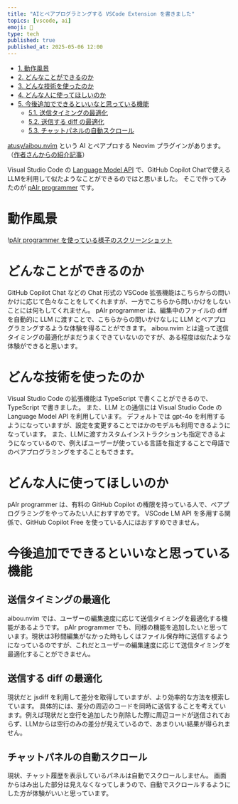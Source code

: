 ```yaml
---
title: "AIとペアプログラミングする VSCode Extension を書きました"
topics: [vscode, ai]
emoji: 🤖
type: tech
published: true
published_at: 2025-05-06 12:00
---
```


- [1. 動作風景](#%E5%8B%95%E4%BD%9C%E9%A2%A8%E6%99%AF)
- [2. どんなことができるのか](#%E3%81%A9%E3%82%93%E3%81%AA%E3%81%93%E3%81%A8%E3%81%8C%E3%81%A7%E3%81%8D%E3%82%8B%E3%81%AE%E3%81%8B)
- [3. どんな技術を使ったのか](#%E3%81%A9%E3%82%93%E3%81%AA%E6%8A%80%E8%A1%93%E3%82%92%E4%BD%BF%E3%81%A3%E3%81%9F%E3%81%AE%E3%81%8B)
- [4. どんな人に使ってほしいのか](#%E3%81%A9%E3%82%93%E3%81%AA%E4%BA%BA%E3%81%AB%E4%BD%BF%E3%81%A3%E3%81%A6%E3%81%BB%E3%81%97%E3%81%84%E3%81%AE%E3%81%8B)
- [5. 今後追加でできるといいなと思っている機能](#%E4%BB%8A%E5%BE%8C%E8%BF%BD%E5%8A%A0%E3%81%A7%E3%81%A7%E3%81%8D%E3%82%8B%E3%81%A8%E3%81%84%E3%81%84%E3%81%AA%E3%81%A8%E6%80%9D%E3%81%A3%E3%81%A6%E3%81%84%E3%82%8B%E6%A9%9F%E8%83%BD)
  - [5.1. 送信タイミングの最適化](#%E9%80%81%E4%BF%A1%E3%82%BF%E3%82%A4%E3%83%9F%E3%83%B3%E3%82%B0%E3%81%AE%E6%9C%80%E9%81%A9%E5%8C%96)
  - [5.2. 送信する diff の最適化](#%E9%80%81%E4%BF%A1%E3%81%99%E3%82%8B-diff-%E3%81%AE%E6%9C%80%E9%81%A9%E5%8C%96)
  - [5.3. チャットパネルの自動スクロール](#%E3%83%81%E3%83%A3%E3%83%83%E3%83%88%E3%83%91%E3%83%8D%E3%83%AB%E3%81%AE%E8%87%AA%E5%8B%95%E3%82%B9%E3%82%AF%E3%83%AD%E3%83%BC%E3%83%AB)

[atusy/aibou.nvim](https://github.com/atusy/aibou.nvim) という AI とペアプロする Neovim プラグインがあります。（[作者さんからの紹介記事](https://blog.atusy.net/2025/04/25/aibou-nvim/)）

Visual Studio Code の [Language Model API](https://code.visualstudio.com/api/extension-guides/language-model) で、GitHub Copilot Chatで使えるLLMを利用して似たようなことができるのではと思いました。 そこで作ってみたのが [pAIr programmer](https://marketplace.visualstudio.com/items?itemName=warashi.pair-programmer) です。


# 動作風景

\![pAIr programmer を使っている様子のスクリーンショット](![](https://storage.googleapis.com/zenn-user-upload/6524adae3d30-20250506.png))


# どんなことができるのか

GitHub Copilot Chat などの Chat 形式の VSCode 拡張機能はこちらからの問いかけに応じて色々なことをしてくれますが、一方でこちらから問いかけをしないことには何もしてくれません。 pAIr programmer は、編集中のファイルの diff を自動的に LLM に渡すことで、こちらからの問いかけなしに LLM とペアプログラミングするような体験を得ることができます。 aibou.nvim とは違って送信タイミングの最適化がまだうまくできていないのですが、ある程度は似たような体験ができると思います。


# どんな技術を使ったのか

Visual Studio Code の拡張機能は TypeScript で書くことができるので、TypeScript で書きました。 また、LLM との通信には Visual Studio Code の Language Model API を利用しています。 デフォルトでは gpt-4o を利用するようになっていますが、設定を変更することでほかのモデルも利用できるようになっています。 また、LLMに渡すカスタムインストラクションも指定できるようになっているので、例えばユーザーが使っている言語を指定することで母語でのペアプログラミングをすることもできます。


# どんな人に使ってほしいのか

pAIr programmer は、有料の GitHub Copilot の権限を持っている人で、ペアプログラミングをやってみたい人におすすめです。 VSCode LM API を多用する関係で、GitHub Copilot Free を使っている人にはおすすめできません。


# 今後追加でできるといいなと思っている機能


## 送信タイミングの最適化

aibou.nvim では、ユーザーの編集速度に応じて送信タイミングを最適化する機能があるようです。 pAIr programmer でも、同様の機能を追加したいと思っています。現状は3秒間編集がなかった時もしくはファイル保存時に送信するようになっているのですが、これだとユーザーの編集速度に応じて送信タイミングを最適化することができません。


## 送信する diff の最適化

現状だと jsdiff を利用して差分を取得していますが、より効率的な方法を模索しています。 具体的には、差分の周辺のコードを同時に送信することを考えています。例えば現状だと空行を追加したり削除した際に周辺コードが送信されておらず、LLMからは空行のみの差分が見えているので、あまりいい結果が得られません。


## チャットパネルの自動スクロール

現状、チャット履歴を表示しているパネルは自動でスクロールしません。 画面からはみ出した部分は見えなくなってしまうので、自動でスクロールするようにした方が体験がいいと思っています。
